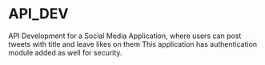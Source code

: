 # API_DEV

API Development for a Social Media Application, where users can post tweets with title and leave likes on them 
This application has authentication module added as well for security.



